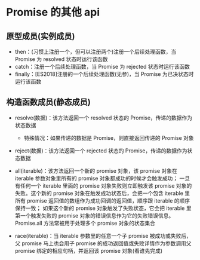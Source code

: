 # Promise 的其他 api

## 原型成员(实例成员)

- then：(习惯上注册一个，但可以注册两个)注册一个后续处理函数，当 Promise 为 resolved 状态时运行该函数
- catch：注册一个后续处理函数，当 Promise 为 rejected 状态时运行该函数
- finally：[ES2018]注册的一个后续处理函数(无参)，当 Promise 为已决状态时运行该函数

## 构造函数成员(静态成员)

- resolve(数据)：该方法返回一个 resolved 状态的 Promise，传递的数据作为状态数据

  - 特殊情况：如果传递的数据是 Promise，则直接返回传递的 Promise 对象

- reject(数据)：该方法返回一个 rejected 状态的 Promise，传递的数据作为状态数据

- all(iterable)：该方法返回一个新的 promise 对象，该 promise 对象在 iterable 参数对象里所有的 promise 对象都成功的时候才会触发成功；
  一旦有任何一个 iterable 里面的 promise 对象失败则立即触发该 promise 对象的失败。这个新的 promise 对象在触发成功状态后，会把一个包含 iterable 里所有 promise 返回值的数组作为成功回调的返回值，顺序跟 iterable 的顺序保持一致；
  如果这个新的 promise 对象触发了失败状态，它会把 iterable 里第一个触发失败的 promise 对象的错误信息作为它的失败错误信息。Promise.all 方法常被用于处理多个 promise 对象的状态集合

- race(iterable)：当 iterable 参数里的任意一个子 promise 被成功或失败后，父 promise 马上也会用子 promise 的成功返回值或失败详情作为参数调用父 promise 绑定的相应句柄，并返回该 promise 对象(看谁先完成)
